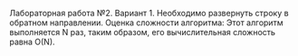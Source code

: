 Лабораторная работа №2. Вариант 1. Необходимо развернуть строку в обратном направлении.
Оценка сложности алгоритма: Этот алгоритм выполняется N раз, таким образом, его вычислительная сложность равна O(N).

